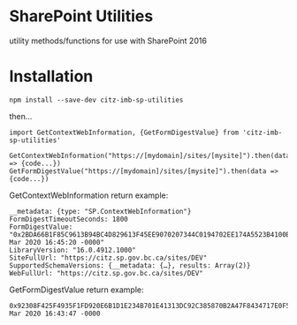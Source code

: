 # SharePoint Utilities

utility methods/functions for use with SharePoint 2016

# Installation

`npm install --save-dev citz-imb-sp-utilities`

then...

```
import GetContextWebInformation, {GetFormDigestValue} from 'citz-imb-sp-utilities'

GetContextWebInformation("https://[mydomain]/sites/[mysite]").then(data => {code...})
GetFormDigestValue("https://[mydomain]/sites/[mysite]").then(data => {code...})
```

GetContextWebInformation return example:

```
__metadata: {type: "SP.ContextWebInformation"}
FormDigestTimeoutSeconds: 1800
FormDigestValue: "0x2BDA66B1F85C9613B94BC4D829613F45EE9070207344C0194702EE174A5523B4100BA4878CAA67A8913FD7332AF771A1000F2A92F0E6B21A076963F8898744F3,24 Mar 2020 16:45:20 -0000"
LibraryVersion: "16.0.4912.1000"
SiteFullUrl: "https://citz.sp.gov.bc.ca/sites/DEV"
SupportedSchemaVersions: {__metadata: {…}, results: Array(2)}
WebFullUrl: "https://citz.sp.gov.bc.ca/sites/DEV"
```

GetFormDigestValue return example:

```
0x92308F425F4935F1FD920E6B1D1E234B701E41313DC92C385870B2A47F8434717E0F5F85C2708BEC9783A061C85D27BFCDCFD07480888B0D94CB8625127DD7C6,24 Mar 2020 16:43:47 -0000
```